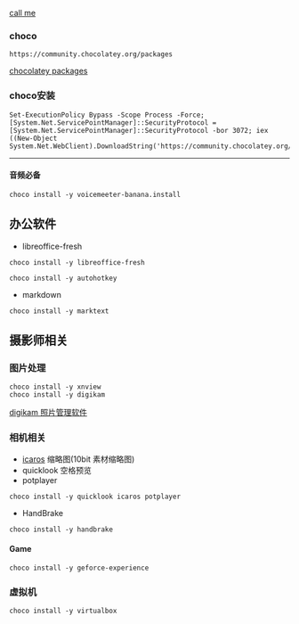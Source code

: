 [call me](https://github.com/winston-y/winston-y.github.io)


### choco

```
https://community.chocolatey.org/packages
```
[chocolatey packages](https://community.chocolatey.org/packages)

### choco安装

```
Set-ExecutionPolicy Bypass -Scope Process -Force; [System.Net.ServicePointManager]::SecurityProtocol = [System.Net.ServicePointManager]::SecurityProtocol -bor 3072; iex ((New-Object System.Net.WebClient).DownloadString('https://community.chocolatey.org/install.ps1'))
```

---

#### 音频必备

```
choco install -y voicemeeter-banana.install
```


## 办公软件

- libreoffice-fresh
```
choco install -y libreoffice-fresh
```


```
choco install -y autohotkey
```


- markdown
```
choco install -y marktext
```


## 摄影师相关

### 图片处理

```
choco install -y xnview
choco install -y digikam
```

[digikam 照片管理软件](https://www.digikam.org/)
### 相机相关

- [icaros](https://github.com/Xanashi/Icaros) 缩略图(10bit 素材缩略图)
- quicklook 空格预览
- potplayer

```
choco install -y quicklook icaros potplayer
```



- HandBrake
```
choco install -y handbrake
```


#### Game

```
choco install -y geforce-experience
```

### 虚拟机

```
choco install -y virtualbox
```